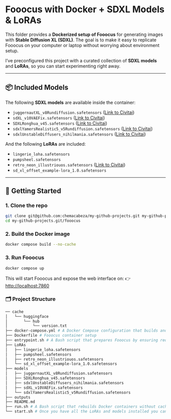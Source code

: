 # Fooocus with Docker + SDXL Models & LoRAs

This folder provides a **Dockerized setup of Fooocus** for generating images with **Stable Diffusion XL (SDXL)**.
The goal is to make it easy to replicate Fooocus on your computer or laptop without worrying about environment setup.

I’ve preconfigured this project with a curated collection of **SDXL models** and **LoRAs**, so you can start experimenting right away.

---

## 📦 Included Models

The following **SDXL models** are available inside the container:

- `juggernautXL_v8Rundiffusion.safetensors` (<a href="https://civitai.com/models/133005/juggernaut-xl">Link to Civitai</a>)
- `sdXL_v10VAEFix.safetensors` (<a href="https://civitai.com/models/101055/sd-xl">Link to Civitai</a>)
- `SDXLRonghua_v45.safetensors` (<a href="https://civitai.com/models/125634/sdxl-ronghua-or-or">Link to Civitai</a>)
- `sdxlYamersRealistic5_v5Rundiffusion.safetensors` (<a href="https://civitai.com/models/127923/sdxl-yamers-realistic-5">Link to Civitai</a>)
- `sdxlUnstableDiffusers_nihilmania.safetensors` (<a href="https://civitai.com/models/84040?modelVersionId=395107">Link to Civitai</a>)

And the following **LoRAs** are included:

- `lingerie_loha.safetensors`
- `pumpsheel.safetensors`
- `retro_neon_illustriouos.safetensors` (<a href="https://civitai.com/models/569937/retro-neon-style-fluxsdxlillustrious-xlpony">Link to Civitai</a>)
- `sd_xl_offset_example-lora_1.0.safetensors`

---

## 🚀 Getting Started

### 1. Clone the repo

```bash
git clone git@github.com:chemacabeza/my-github-projects.git my-github-projects.git
cd my-github-projects.git/fooocus
```

### 2. Build the Docker image

```bash
docker compose build --no-cache
```

### 3. Run Fooocus

```bash
docker compose up
```

This will start Fooocus and expose the web interface on:
👉 [http://localhost:7860](http://localhost:7860)


### 🗂️ Project Structure

```bash
── cache
│   └── huggingface
│       └── hub
│           └── version.txt
├── docker-compose.yml # A Docker Compose configuration that builds and runs Fooocus with GPU support, mounted model/LoRA folders, and a web UI exposed on port 7860.
├── Dockerfile # Fooocus container setup
├── entrypoint.sh # A Bash script that prepares Fooocus by ensuring required SDXL models and LoRAs are downloaded into host-mounted folders before starting the container.
├── LoRAs
│   ├── lingerie_loha.safetensors
│   ├── pumpsheel.safetensors
│   ├── retro_neon_illustriouos.safetensors
│   └── sd_xl_offset_example-lora_1.0.safetensors
├── models
│   ├── juggernautXL_v8Rundiffusion.safetensors
│   ├── SDXLRonghua_v45.safetensors
│   ├── sdxlUnstableDiffusers_nihilmania.safetensors
│   ├── sdXL_v10VAEFix.safetensors
│   └── sdxlYamersRealistic5_v5Rundiffusion.safetensors
├── outputs
├── README.md
├── run.sh # A Bash script that rebuilds Docker containers without cache and then starts them using Docker Compose.
└── start.sh # Once you have all the LoRAs and models installed you can use this script to start the docker container
```
